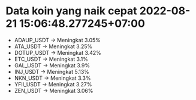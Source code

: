 # Data koin yang naik cepat 2022-08-21 15:06:48.277245+07:00

* ADAUP_USDT -> Meningkat 3.05%
* ATA_USDT -> Meningkat 3.25%
* DOTUP_USDT -> Meningkat 3.42%
* ETC_USDT -> Meningkat 3.1%
* GAL_USDT -> Meningkat 3.9%
* INJ_USDT -> Meningkat 5.13%
* NKN_USDT -> Meningkat 3.3%
* YFII_USDT -> Meningkat 3.27%
* ZEN_USDT -> Meningkat 3.06%
